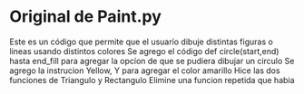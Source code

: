 # Original de Paint.py
Este es un código que permite que el usuarío dibuje distintas figuras 
o lineas usando distintos colores
Se agrego el código def circle(start,end) hasta end_fill para agregar
la opcíon de que se pudiera dibujar un circulo
Se agrego la instrucion Yellow, Y para agregar el color amarillo
Hice las dos funciones de Triangulo y Rectangulo
Elimine una funcion repetida que habia